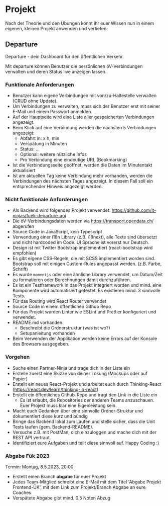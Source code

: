 # Projekt

Nach der Theorie und den Übungen könnt ihr euer Wissen nun in einem eigenen, kleinen Projekt anwenden und vertiefen:

## Departure

Departure - dein Dashboard für den öffentlichen Verkehr.

Mit departure können Benutzer die persönlichen öV-Verbindungen verwalten und deren Status live anzeigen lassen.

### Funktionale Anforderungen

* Benutzer kann eigene Verbindungen mit von/zu-Haltestelle verwalten (CRUD ohne Update).
* Um Verbindungen zu verwalten, muss sich der Benutzer erst mit seiner E-Mail und einem Passwort anmelden.
* Auf der Hauptseite wird eine Liste aller gespeicherten Verbindungen angezeigt.
* Beim Klick auf eine Verbindung werden die nächsten 5 Verbindungen angezeigt:
  * Abfahrt in: x h, min
  * Verspätung in Minuten
  * Status: ...
  * Optional: weitere nützliche Infos
  * Pro Verbindung eine eindeutige URL (Bookmarking)
* Ist die Verbindungsseite geöffnet, werden die Daten im Minutentakt aktualisiert
* Ist am aktuellen Tag keine Verbindung mehr vorhanden, werden die Verbindungen des nächsten Tages angezeigt. In diesem Fall soll ein entsprechender Hinweis angezeigt werden.

### Nicht funktionale Anforderungen

* Als Backend wird folgendes Projekt verwendet: https://github.com/it-ninjas/fuek-departure-api
* Die öV-Verbindungsdaten werden via https://transport.opendata.ch/ abgerufen
* Source Code in JavaScript, kein Typescript
* Verwendung einer i18n Library (z.B. i18next), alle Texte sind übersetzt und nicht hardcoded im Code. UI Sprache ist vorerst nur Deutsch.
* Design ist mit Twitter Bootstrap implementiert (react-bootstrap wird empfohlen)
* Es gibt eigene CSS-Regeln, die mit SCSS implementiert worden sind. Bootstrap soll mit einigen Custom-Rules angepasst werden. (z.B. Farbe, Schrift)
* Es wurde `momentjs` oder eine ähnliche Library verwendet, um Datum/Zeit zu formatieren oder Berechnungen damit durchzuführen.
* Es ist ein Testframework in das Projekt integriert worden und mind. eine Komponente wird automatisiert getestet. Es existieren mind. 3 sinnvolle Tests.
* Für das Routing wird React Router verwendet
* Source Code in einem öffentlichen Github Repo
* Für das Projekt wurden Linter wie ESLint und Prettier konfiguriert und verwendet.
* README.md vorhanden:
  * Beschreibt die Ordnerstruktur (was ist wo?)
  * Setupanleitung vorhanden
* Beim Verwenden der Applikation werden keine Errors auf der Konsole des Browsers ausgegeben.

### Vorgehen

* Suche einen Partner-Ninja und trage dich in der Liste ein
* Erstelle zuerst eine Skizze von deiner Lösung (Mockups oder auf Papier)
* Erstellt ein neues React-Projekt und arbeitet euch durch Thinking-React (https://react.dev/learn/thinking-in-react).
* Erstellt ein öffentliches Github-Repo und tragt den Link in die Liste ein
  * Es ist erlaubt, die Repositories der anderen Teams anzuschauen. Euer Projekt muss klar eine Eigenleistung sein.
* Macht euch Gedanken über eine sinnvolle Ordner-Struktur und dokumentiert diese kurz und bündig
* Bringe das Backend lokal zum Laufen und stelle sicher, dass die Unit Tests laufen (gem. Backend-README).
* Versuche z.B. mit PostMan, dich einzuloggen und mache dich mit der REST API vertraut.
* Identifiziert eure Aufgaben und teilt diese sinnvoll auf. Happy Coding :)

### Abgabe Fük 2023

Termin: Montag, 8.5.2023, 20:00

* Erstellt einen Branch **abgabe** für euer Projekt
* Jedes Team-Mitglied schreibt eine E-Mail mit dem Titel 'Abgabe Projekt Frontend-ÜK', mit dem Link zum Projekt/Branch Abgabe an eure Coaches
* Verspätete Abgabe gibt mind. 0.5 Noten Abzug
